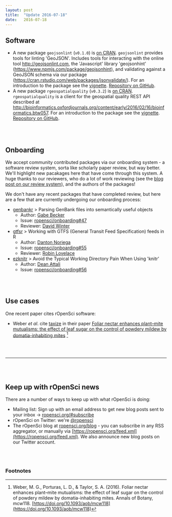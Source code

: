 ```yaml
---
layout: post
title:  "Update 2016-07-18"
date:   2016-07-18
---
```


## Software

* A new package `geojsonlint` (`v0.1.0`) is [on CRAN](https://cran.rstudio.com/web/packages/geojsonlint). `geojsonlint` provides tools for linting 'GeoJSON'. Includes tools for interacting with the online tool <http://geojsonlint.com>, the 'Javascript' library 'geojsonhint' (<https://www.npmjs.com/package/geojsonhint>), and validating against a GeoJSON schema via our package (<https://cran.rstudio.com/web/packages/jsonvalidate/>). For an introduction to the package see the [vignette](https://cran.rstudio.com/web/packages/geojsonlint/vignettes/geojsonlint_vignette.html). [Repository on GitHub][geojsonlint].
* A new package `rgeospatialquality` (`v0.3.2`) is [on CRAN](https://cran.rstudio.com/web/packages/rgeospatialquality). `rgeospatialquality` is a client for the geospatial quality REST API described at <http://bioinformatics.oxfordjournals.org/content/early/2016/02/16/bioinformatics.btw057>. For an introduction to the package see the [vignette](https://cran.rstudio.com/web/packages/rgeospatialquality/vignettes/geospatial-quality-api.html). [Repository on GitHub][rgeospatialquality].

<br><br>

## Onboarding

We accept community contributed packages via our onboarding system - a software review
system, sorta like scholarly paper review, but way better. We'll highlight new pacakages
here that have come through this system. A huge thanks to our reviewers, who
do a lot of work reviewing (see the [blog post on our review system](https://ropensci.org/blog/2016/03/28/software-review)), and the authors of the packages!

We don't have any recent packages that have completed review, but here are a few that are currently undergoing our onboarding process:

* [genbankr][genbankr] > Parsing GenBank files into semantically useful objects
    * Author: [Gabe Becker](https://github.com/gmbecker)
    * Issue: [ropensci/onboarding#47](https://github.com/ropensci/onboarding/issues/47)
    * Reviewer: [David Winter](https://github.com/dwinter)
* [gtfsr][gtfsr] > Working with GTFS (General Transit Feed Specification) feeds in R
    * Author: [Danton Noriega](https://github.com/ultinomics)
    * Issue: [ropensci/onboarding#55](https://github.com/ropensci/onboarding/issues/55)
    * Reviewer: [Robin Lovelace](https://github.com/Robinlovelace)
* [ezknitr][ezknitr] > Avoid the Typical Working Directory Pain When Using 'knitr'
    * Author: [Dean Attali](https://github.com/daattali)
    * Issue: [ropensci/onboarding#56](https://github.com/ropensci/onboarding/issues/56)

<br><br>

## Use cases

One recent paper cites rOpenSci software:

* Weber _et al_. cite [taxize][taxize] in their paper [Foliar nectar enhances plant–mite mutualisms: the effect of leaf sugar on the control of powdery mildew by domatia-inhabiting mites](https://doi.org/10.1093/aob/mcw118) [^1]

<br><br>

-----------------------------

<br><br>

## Keep up with rOpenSci news

There are a number of ways to keep up with what rOpenSci is doing:

* Mailing list: Sign up with an email address to get new blog posts sent to your inbox -> [ropensci.org/#subscribe](https://ropensci.org/#subscribe)
* rOpenSci on Twitter: we're [@ropensci](https://twitter.com/ropensci)
* The rOpenSci blog at [ropensci.org/blog](https://ropensci.org/blog) - you can subscribe in any RSS aggregator, or manually via [https://ropensci.org/feed.xml](https://ropensci.org/feed.xml). We also announce new blog posts on our Twitter account.

[jsonvalidate]: https://github.com/ropenscilabs/jsonvalidate
[rgeospatialquality]: https://github.com/ropenscilabs/rgeospatialquality
[geojsonlint]: https://github.com/ropenscilabs/geojsonlint
[taxize]: https://github.com/ropensci/taxize
[genbankr]: https://github.com/gmbecker/genbankr
[gtfsr]: https://github.com/ropenscilabs/gtfsr
[ezknitr]: https://github.com/daattali/ezknitr

<br><br>

### Footnotes

[^1]: Weber, M. G., Porturas, L. D., & Taylor, S. A. (2016). Foliar nectar enhances plant–mite mutualisms: the effect of leaf sugar on the control of powdery mildew by domatia-inhabiting mites. Annals of Botany, mcw118. [https://doi.org/10.1093/aob/mcw118](https://doi.org/10.1093/aob/mcw118)
